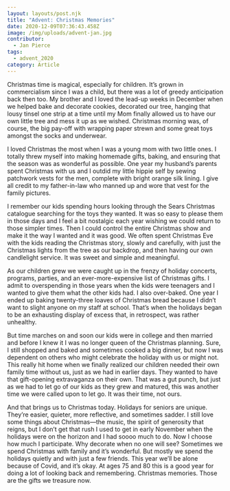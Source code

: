```yaml
---
layout: layouts/post.njk
title: "Advent: Christmas Memories"
date: 2020-12-09T07:36:43.458Z
image: /img/uploads/advent-jan.jpg
contributor:
  - Jan Pierce
tags:
  - advent_2020
category: Article
---
```

Christmas time is magical, especially for children. It’s grown in commercialism since I was a child, but there was a lot of greedy anticipation back then too. My brother and I loved the lead-up weeks in December when we helped bake and decorate cookies, decorated our tree, hanging that lousy tinsel one strip at a time until my Mom finally allowed us to have our own little tree and mess it up as we wished. Christmas morning was, of course, the big pay-off with wrapping paper strewn and some great toys amongst the socks and underwear.

I loved Christmas the most when I was a young mom with two little ones. I totally threw myself into making homemade gifts, baking, and ensuring that the season was as wonderful as possible. One year my husband’s parents spent Christmas with us and I outdid my little hippie self by sewing patchwork vests for the men, complete with bright orange silk lining. I give all credit to my father-in-law who manned up and wore that vest for the family pictures. 

I remember our kids spending hours looking through the Sears Christmas catalogue searching for the toys they wanted. It was so easy to please them in those days and I feel a bit nostalgic each year wishing we could return to those simpler times. Then I could control the entire Christmas show and make it the way I wanted and it was good. We often spent Christmas Eve with the kids reading the Christmas story, slowly and carefully, with just the Christmas lights from the tree as our backdrop, and then having our own candlelight service. It was sweet and simple and meaningful.

As our children grew we were caught up in the frenzy of holiday concerts, programs, parties, and an ever-more-expensive list of Christmas gifts. I admit to overspending in those years when the kids were teenagers and I wanted to give them what the other kids had. I also over-baked. One year I ended up baking twenty-three loaves of Christmas bread because I didn’t want to slight anyone on my staff at school. That’s when the holidays began to be an exhausting display of excess that, in retrospect, was rather unhealthy.

But time marches on and soon our kids were in college and then married and before I knew it I was no longer queen of the Christmas planning. Sure, I still shopped and baked and sometimes cooked a big dinner, but now I was dependent on others who might celebrate the holiday with us or might not. This really hit home when we finally realized our children needed their own family time without us, just as we had in earlier days. They wanted to have that gift-opening extravaganza on their own. That was a gut punch, but just as we had to let go of our kids as they grew and matured, this was another time we were called upon to let go. It was their time, not ours.

And that brings us to Christmas today. Holidays for seniors are unique. They’re easier, quieter, more reflective, and sometimes sadder. I still love some things about Christmas—the music, the spirit of generosity that reigns, but I don’t get that rush I used to get in early November when the holidays were on the horizon and I had soooo much to do. Now I choose how much I participate. Why decorate when no one will see? Sometimes we spend Christmas with family and it’s wonderful. But mostly we spend the holidays quietly and with just a few friends. This year we’ll be alone because of Covid, and it’s okay. At ages 75 and 80 this is a good year for doing a lot of looking back and remembering. Christmas memories. Those are the gifts we treasure now.